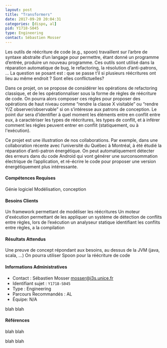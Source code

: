 ```yaml
---
layout: post
title: "Transformers"
date: 2017-09-20 20:04:31
categories: [dispo, al]
pid: Y1718-S045
type: Engineering
contact: Sébastien Mosser
---
```

       
Les outils de réécriture de code (e.g., spoon) travaillent sur l’arbre de syntaxe abstraite d’un langage pour permettre, étant donné un programme d’entrée, produire un nouveau programme. Ces outils sont utilisé dans la réparation automatique de bug, le refactoring, la résolution d’anti-patrons, … La question se posant est : que se passe t’il si plusieurs réécritures ont lieu au même endroit ? Sont elles conflictuelles?

Dans ce projet, on se propose de considérer les opérations de refactoring classique, et de les opérationnaliser sous la forme de règles de réécriture de code. On pourra alors composer ces règles pour proposer des opérations de haut niveau comme “rendre la classe X visitable” ou “rendre Y/Z observer/observable” si on s’intéresse aux patrons de conception. Le point dur sera d’identifier à quel moment les éléments entre en conflit entre eux, à caractériser les types de réécritures, les types de conflit, et à inférer comment les règles peuvent entrer en conflit (statiquement, ou à l'exécution).

Ce projet est une illustration de nos collaborations. Par exemple, dans une collaboration récente avec l’université du Québec à Montréal, à été étudié la réparation d’anti-patron énergétique. On peut automatiquement détecter des erreurs dans du code Android qui vont générer une surconsommation électrique de l’application, et ré-écrire le code pour proposer une version énergétiquement plus intéressante.  


#### Compétences Requises
Génie logiciel
Modélisation, conception


#### Besoins Clients
Un framework permettant de modéliser les réécritures
Un moteur d'exécution permettant de les appliquer
un système de détection de conflits entre règles, lors de l’exécution
un analyseur statique identifiant les conflits entre règles, a la compilation

#### Résultats Attendus
Une preuve de concept répondant aux besoins, au dessus de la JVM (java, scala, …)
On pourra utiliser Spoon pour la réécriture de code
     

#### Informations Administratives
  * Contact : Sébastien Mosser <mosser@i3s.unice.fr>
  * Identifiant sujet : `Y1718-S045`
  * Type : Engineering
  * Parcours Recommandés : AL
  * Équipe: N/A

 blah blah
#### Références
 blah blah


 blah blah
     